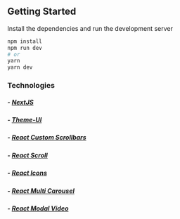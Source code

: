 ## Getting Started

Install the dependencies and run the development server

```bash
npm install
npm run dev
# or
yarn
yarn dev
```

### Technologies

##### - [NextJS](https://nextjs.org/)
##### - [Theme-UI](https://theme-ui.com/)
##### - [React Custom Scrollbars](https://www.npmjs.com/package/react-custom-scrollbars)
##### - [React Scroll](https://www.npmjs.com/package/react-scroll)
##### - [React Icons](https://react-icons.github.io/react-icons/)
##### - [React Multi Carousel](https://www.npmjs.com/package/react-multi-carousel)
##### - [React Modal Video](https://www.npmjs.com/package/react-modal-video)
